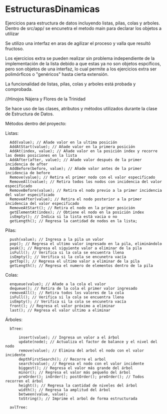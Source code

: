 # EstructurasDinamicas
Ejercicios para estructura de datos incluyendo listas, pilas, colas y arboles.
Dentro de src/app/ se encunetra el metodo main para declarar los objetos a utilizar

Se utilizo una interfaz en aras de agilizar el proceso y valla que resultó fructoso. 

Los ejercicios extra se pueden realizar sin problema independiente de la implementación de la lista debido a que estas ya no son objetos
espcíficos, pero son objetos de una interfaz, lo cual permite a los ejercicios extra ser polimórficos o "genéricos" hasta cierta extensión.

La funcionalidad de listas, pilas, colas y arboles está probada y comprobada. 

//Hinojos Nájera y Flores de la Trinidad

Se hace uso de las clases, atributos y métodos utilizados durante la clase de Estructura de Datos. 



Métodos dentro del proyecto: 

  Listas:
  
      Add(value); // Añade valor en la ultima posición 
      AddAtStart(value); // Añade valor en la primera posición 
      AddAt(index, value); // Añade valor en la posición index y recorre las demás posiciones en la lista 
      AddAfter(after, value); // Añade valor después de la primer incidencia de after
      AddBefore(before, value); // Añade valor antes de la primer incidencia de before
      Remove(value); // Retira el primer nodo con el valor especificado
      RemoveAll(value); // Retira todos los nodos con incidencia del valor especificado
      RemoveBefore(value); // Retira el nodo previo a la primer incidencia del valor especificado
      RemoveAfter(value); // Retira el nodo posterior a la primer incidencia del valor especificado
      RemoveAtStart(); // Retira el nodo en la primer posición 
      getElementAt(index); // Obtiene el nodo en la posición index
      isEmpty(); // Indica si la lista está vacia o no 
      getLength(); // Regresa la cantidad de nodos en la lista; 
      
  Pilas:
  
      push(value); // Ingresa a la pila un valor
      pop(); // Regresa el ultimo valor ingresado en la pila, eliminándolo
      peak(); // Regresa el siguiente valor a eliminar de la pila
      isFull(); // Verifica si la cola se encuentra llena
      isEmpty(); // Verifica si la cola se encunetra vacía 
      getTop(); // Regresa el ultimo valor a eliminar de la pila
      getLength(); // Regresa el numero de elementos dentro de la pila
      
  Colas:
  
      enqueue(value); // Añade a la cola el valor
      dequeue(); // Retira de la cola el primer valor ingresado
      removeAll(); // Retira todos los valores de la cola
      isFull(); // Verifica si la cola se encuentra llena
      isEmpty(); // Verifica si la cola se encunetra vacía 
      front(); // Regresa el valor próximo a eliminar 
      last(); // Regresa el valor ultimo a eliminar
      
  Árboles:
  
      bTree:
      
          insert(value); // Ingresa un valor a el árbol
          update(node); // Actualiza el factor de balance y el nivel del nodo 
          remove(value); // Elimina del arbol el nodo con el valor incidente 
          depthFirstSearch(); // Recorre el arbol
          search(value); // Regresa el nodo con el valor incidente 
          biggest(); // Regresa el valor más grande del árbol  
          minor(); // Regresa el valor más pequeño del árbol
          preOrder(); inOrder(); postOrder(); preOrder(); // Todos recorren el árbol
          height(); // Regresa la cantidad de niveles del árbol 
          width(); // Regresa la amplitud del árbol
          between(value, value);
          toString(); // Imprime el arbol de forma estructurada 
          
      avlTree:
      
          
